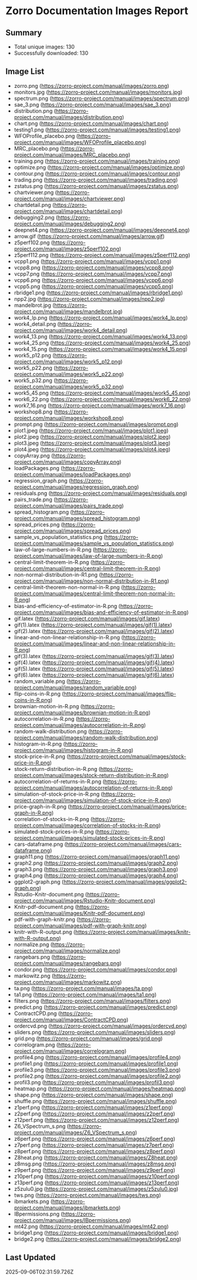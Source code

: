 # Zorro Documentation Images Report

## Summary
- Total unique images: 130
- Successfully downloaded: 130

## Image List
- zorro.png (https://zorro-project.com/manual/images/zorro.png)
- monitors.jpg (https://zorro-project.com/manual/images/monitors.jpg)
- spectrum.png (https://zorro-project.com/manual/images/spectrum.png)
- sae_3.png (https://zorro-project.com/manual/images/sae_3.png)
- distribution.png (https://zorro-project.com/manual/images/distribution.png)
- chart.png (https://zorro-project.com/manual/images/chart.png)
- testing1.png (https://zorro-project.com/manual/images/testing1.png)
- WFOProfile_placebo.png (https://zorro-project.com/manual/images/WFOProfile_placebo.png)
- MRC_placebo.png (https://zorro-project.com/manual/images/MRC_placebo.png)
- training.png (https://zorro-project.com/manual/images/training.png)
- optimize.png (https://zorro-project.com/manual/images/optimize.png)
- contour.png (https://zorro-project.com/manual/images/contour.png)
- trading.png (https://zorro-project.com/manual/images/trading.png)
- zstatus.png (https://zorro-project.com/manual/images/zstatus.png)
- chartviewer.png (https://zorro-project.com/manual/images/chartviewer.png)
- chartdetail.png (https://zorro-project.com/manual/images/chartdetail.png)
- debugging2.png (https://zorro-project.com/manual/images/debugging2.png)
- deepnet4.png (https://zorro-project.com/manual/images/deepnet4.png)
- arrow.gif (https://zorro-project.com/manual/images/arrow.gif)
- z5perf102.png (https://zorro-project.com/manual/images/z5perf102.png)
- z5perf112.png (https://zorro-project.com/manual/images/z5perf112.png)
- vcpp1.png (https://zorro-project.com/manual/images/vcpp1.png)
- vcpp8.png (https://zorro-project.com/manual/images/vcpp8.png)
- vcpp7.png (https://zorro-project.com/manual/images/vcpp7.png)
- vcpp6.png (https://zorro-project.com/manual/images/vcpp6.png)
- vcpp5.png (https://zorro-project.com/manual/images/vcpp5.png)
- rbridge1.png (https://zorro-project.com/manual/images/rbridge1.png)
- npp2.jpg (https://zorro-project.com/manual/images/npp2.jpg)
- mandelbrot.jpg (https://zorro-project.com/manual/images/mandelbrot.jpg)
- work4_lp.png (https://zorro-project.com/manual/images/work4_lp.png)
- work4_detail.png (https://zorro-project.com/manual/images/work4_detail.png)
- work4_13.png (https://zorro-project.com/manual/images/work4_13.png)
- work4_25.png (https://zorro-project.com/manual/images/work4_25.png)
- work4_15.png (https://zorro-project.com/manual/images/work4_15.png)
- work5_p12.png (https://zorro-project.com/manual/images/work5_p12.png)
- work5_p22.png (https://zorro-project.com/manual/images/work5_p22.png)
- work5_p32.png (https://zorro-project.com/manual/images/work5_p32.png)
- work5_45.png (https://zorro-project.com/manual/images/work5_45.png)
- work6_22.png (https://zorro-project.com/manual/images/work6_22.png)
- work7_16.png (https://zorro-project.com/manual/images/work7_16.png)
- workshop8.png (https://zorro-project.com/manual/images/workshop8.png)
- prompt.png (https://zorro-project.com/manual/images/prompt.png)
- plot1.jpeg (https://zorro-project.com/manual/images/plot1.jpeg)
- plot2.jpeg (https://zorro-project.com/manual/images/plot2.jpeg)
- plot3.jpeg (https://zorro-project.com/manual/images/plot3.jpeg)
- plot4.jpeg (https://zorro-project.com/manual/images/plot4.jpeg)
- copyArray.png (https://zorro-project.com/manual/images/copyArray.png)
- loadPackages.png (https://zorro-project.com/manual/images/loadPackages.png)
- regression_graph.png (https://zorro-project.com/manual/images/regression_graph.png)
- residuals.png (https://zorro-project.com/manual/images/residuals.png)
- pairs_trade.png (https://zorro-project.com/manual/images/pairs_trade.png)
- spread_histogram.png (https://zorro-project.com/manual/images/spread_histogram.png)
- spread_prices.png (https://zorro-project.com/manual/images/spread_prices.png)
- sample_vs_population_statistics.png (https://zorro-project.com/manual/images/sample_vs_population_statistics.png)
- law-of-large-numbers-in-R.png (https://zorro-project.com/manual/images/law-of-large-numbers-in-R.png)
- central-limit-theorem-in-R.png (https://zorro-project.com/manual/images/central-limit-theorem-in-R.png)
- non-normal-distribution-in-R1.png (https://zorro-project.com/manual/images/non-normal-distribution-in-R1.png)
- central-limit-theorem-non-normal-in-R.png (https://zorro-project.com/manual/images/central-limit-theorem-non-normal-in-R.png)
- bias-and-efficiency-of-estimator-in-R.png (https://zorro-project.com/manual/images/bias-and-efficiency-of-estimator-in-R.png)
- gif.latex (https://zorro-project.com/manual/images/gif.latex)
- gif(1).latex (https://zorro-project.com/manual/images/gif(1).latex)
- gif(2).latex (https://zorro-project.com/manual/images/gif(2).latex)
- linear-and-non-linear-relationship-in-R.png (https://zorro-project.com/manual/images/linear-and-non-linear-relationship-in-R.png)
- gif(3).latex (https://zorro-project.com/manual/images/gif(3).latex)
- gif(4).latex (https://zorro-project.com/manual/images/gif(4).latex)
- gif(5).latex (https://zorro-project.com/manual/images/gif(5).latex)
- gif(6).latex (https://zorro-project.com/manual/images/gif(6).latex)
- random_variable.png (https://zorro-project.com/manual/images/random_variable.png)
- flip-coins-in-R.png (https://zorro-project.com/manual/images/flip-coins-in-R.png)
- brownian-motion-in-R.png (https://zorro-project.com/manual/images/brownian-motion-in-R.png)
- autocorrelation-in-R.png (https://zorro-project.com/manual/images/autocorrelation-in-R.png)
- random-walk-distribution.png (https://zorro-project.com/manual/images/random-walk-distribution.png)
- histogram-in-R.png (https://zorro-project.com/manual/images/histogram-in-R.png)
- stock-price-in-R.png (https://zorro-project.com/manual/images/stock-price-in-R.png)
- stock-return-distribution-in-R.png (https://zorro-project.com/manual/images/stock-return-distribution-in-R.png)
- autocorrelation-of-returns-in-R.png (https://zorro-project.com/manual/images/autocorrelation-of-returns-in-R.png)
- simulation-of-stock-price-in-R.png (https://zorro-project.com/manual/images/simulation-of-stock-price-in-R.png)
- price-graph-in-R.png (https://zorro-project.com/manual/images/price-graph-in-R.png)
- correlation-of-stocks-in-R.png (https://zorro-project.com/manual/images/correlation-of-stocks-in-R.png)
- simulated-stock-prices-in-R.png (https://zorro-project.com/manual/images/simulated-stock-prices-in-R.png)
- cars-dataframe.png (https://zorro-project.com/manual/images/cars-dataframe.png)
- graph11.png (https://zorro-project.com/manual/images/graph11.png)
- graph2.png (https://zorro-project.com/manual/images/graph2.png)
- graph3.png (https://zorro-project.com/manual/images/graph3.png)
- graph4.png (https://zorro-project.com/manual/images/graph4.png)
- ggplot2-graph.png (https://zorro-project.com/manual/images/ggplot2-graph.png)
- Rstudio-Knitr-document.png (https://zorro-project.com/manual/images/Rstudio-Knitr-document.png)
- Knitr-pdf-document.png (https://zorro-project.com/manual/images/Knitr-pdf-document.png)
- pdf-with-graph-knitr.png (https://zorro-project.com/manual/images/pdf-with-graph-knitr.png)
- knitr-with-R-output.png (https://zorro-project.com/manual/images/knitr-with-R-output.png)
- normalize.png (https://zorro-project.com/manual/images/normalize.png)
- rangebars.png (https://zorro-project.com/manual/images/rangebars.png)
- condor.png (https://zorro-project.com/manual/images/condor.png)
- markowitz.png (https://zorro-project.com/manual/images/markowitz.png)
- ta.png (https://zorro-project.com/manual/images/ta.png)
- ta1.png (https://zorro-project.com/manual/images/ta1.png)
- filters.png (https://zorro-project.com/manual/images/filters.png)
- predict.png (https://zorro-project.com/manual/images/predict.png)
- ContractCPD.png (https://zorro-project.com/manual/images/ContractCPD.png)
- ordercvd.png (https://zorro-project.com/manual/images/ordercvd.png)
- sliders.png (https://zorro-project.com/manual/images/sliders.png)
- grid.png (https://zorro-project.com/manual/images/grid.png)
- correlogram.png (https://zorro-project.com/manual/images/correlogram.png)
- profile4.png (https://zorro-project.com/manual/images/profile4.png)
- profile1.png (https://zorro-project.com/manual/images/profile1.png)
- profile3.png (https://zorro-project.com/manual/images/profile3.png)
- profile2.png (https://zorro-project.com/manual/images/profile2.png)
- profil3.png (https://zorro-project.com/manual/images/profil3.png)
- heatmap.png (https://zorro-project.com/manual/images/heatmap.png)
- shape.png (https://zorro-project.com/manual/images/shape.png)
- shuffle.png (https://zorro-project.com/manual/images/shuffle.png)
- z1perf.png (https://zorro-project.com/manual/images/z1perf.png)
- z2perf.png (https://zorro-project.com/manual/images/z2perf.png)
- z12perf.png (https://zorro-project.com/manual/images/z12perf.png)
- Z6_VSpectrum_s.png (https://zorro-project.com/manual/images/Z6_VSpectrum_s.png)
- z6perf.png (https://zorro-project.com/manual/images/z6perf.png)
- z7perf.png (https://zorro-project.com/manual/images/z7perf.png)
- z8perf.png (https://zorro-project.com/manual/images/z8perf.png)
- Z8heat.png (https://zorro-project.com/manual/images/Z8heat.png)
- z8msg.png (https://zorro-project.com/manual/images/z8msg.png)
- z9perf.png (https://zorro-project.com/manual/images/z9perf.png)
- z10perf.png (https://zorro-project.com/manual/images/z10perf.png)
- z13perf.png (https://zorro-project.com/manual/images/z13perf.png)
- z5zulu0.jpg (https://zorro-project.com/manual/images/z5zulu0.jpg)
- tws.png (https://zorro-project.com/manual/images/tws.png)
- ibmarkets.png (https://zorro-project.com/manual/images/ibmarkets.png)
- IBpermissions.png (https://zorro-project.com/manual/images/IBpermissions.png)
- mt42.png (https://zorro-project.com/manual/images/mt42.png)
- bridge1.png (https://zorro-project.com/manual/images/bridge1.png)
- bridge2.png (https://zorro-project.com/manual/images/bridge2.png)

## Last Updated
2025-09-06T02:31:59.726Z
